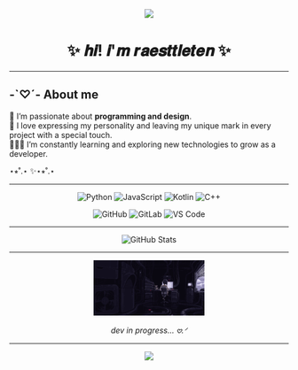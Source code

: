 <!-- 🌊 Top Wave -->
<div align="center">
  <img src="https://capsule-render.vercel.app/api?type=waving&color=9370DB&height=100&section=header"/>
</div>

<!-- 🌸 Cute Header -->
<div align="center">

# ✨ 𝒉𝒊! 𝒊'𝒎 **𝒓𝒂𝒆𝒔𝒕𝒕𝒍𝒆𝒕𝒆𝒏** ✨  

</div>

---

## -`♡´- About me  
🤍 I’m passionate about **programming and design**.  
🐾 I love expressing my personality and leaving my unique mark in every project with a special touch.  
👩🏼‍💻 I’m constantly learning and exploring new technologies to grow as a developer.   

⋆⭒˚.⋆ ✨⋆⭒˚.⋆

--- 

<div align="center">

<!-- Languages -->
![Python](https://img.shields.io/badge/Python-9370DB?style=for-the-badge&logo=python&logoColor=white)
![JavaScript](https://img.shields.io/badge/JavaScript-BA55D3?style=for-the-badge&logo=javascript&logoColor=white)
![Kotlin](https://img.shields.io/badge/Kotlin-DA70D6?style=for-the-badge&logo=kotlin&logoColor=white)
![C++](https://img.shields.io/badge/C++-8A2BE2?style=for-the-badge&logo=cplusplus&logoColor=white)

<!-- Tools -->
![GitHub](https://img.shields.io/badge/GitHub-9370DB?style=for-the-badge&logo=github&logoColor=white)
![GitLab](https://img.shields.io/badge/GitLab-BA55D3?style=for-the-badge&logo=gitlab&logoColor=white)
![VS Code](https://img.shields.io/badge/VS%20Code-8A2BE2?style=for-the-badge&logo=visual-studio-code&logoColor=white)

</div>

--- 

<div align="center">

![GitHub Stats](https://github-readme-stats.vercel.app/api?username=raesttleten&show_icons=true&theme=tokyonight&title_color=BA55D3&icon_color=DA70D6&text_color=ffffff&bg_color=1a1b27)  

</div>

---  

<div align="center">

<img src="dev.gif" width="200"/>  

 *dev in progress... 𖹭.ᐟ*   

</div>

---
<div align="center">
  <img src="https://capsule-render.vercel.app/api?type=waving&color=9370DB&height=100&section=footer"/>
</div>
